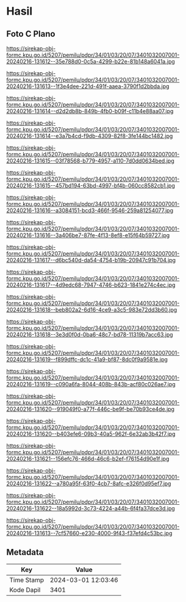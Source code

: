 # Hasil

## Foto C Plano

https://sirekap-obj-formc.kpu.go.id/5207/pemilu/pdpr/34/01/03/20/07/3401032007001-20240216-131612--35e788d0-0c5a-4299-b22e-81b148a6041a.jpg

https://sirekap-obj-formc.kpu.go.id/5207/pemilu/pdpr/34/01/03/20/07/3401032007001-20240216-131613--1f3e4dee-221d-491f-aaea-3790f1d2bbda.jpg

https://sirekap-obj-formc.kpu.go.id/5207/pemilu/pdpr/34/01/03/20/07/3401032007001-20240216-131614--d2d2db8b-849b-4fb0-b09f-c11b4e88aa07.jpg

https://sirekap-obj-formc.kpu.go.id/5207/pemilu/pdpr/34/01/03/20/07/3401032007001-20240216-131614--e3a7b4cd-f9db-4309-82f8-3fe144bc1482.jpg

https://sirekap-obj-formc.kpu.go.id/5207/pemilu/pdpr/34/01/03/20/07/3401032007001-20240216-131615--03f78568-b779-4957-a110-7d0dd0634bed.jpg

https://sirekap-obj-formc.kpu.go.id/5207/pemilu/pdpr/34/01/03/20/07/3401032007001-20240216-131615--457bd194-63bd-4997-bf4b-060cc8582cb1.jpg

https://sirekap-obj-formc.kpu.go.id/5207/pemilu/pdpr/34/01/03/20/07/3401032007001-20240216-131616--a3084151-bcd3-466f-9546-259a81254077.jpg

https://sirekap-obj-formc.kpu.go.id/5207/pemilu/pdpr/34/01/03/20/07/3401032007001-20240216-131616--3a406be7-87fe-4f13-8ef8-e15f64b59727.jpg

https://sirekap-obj-formc.kpu.go.id/5207/pemilu/pdpr/34/01/03/20/07/3401032007001-20240216-131617--d6bc540d-da54-4754-b19b-20947c91b704.jpg

https://sirekap-obj-formc.kpu.go.id/5207/pemilu/pdpr/34/01/03/20/07/3401032007001-20240216-131617--4d9edc68-7947-4746-b623-1841e274c4ec.jpg

https://sirekap-obj-formc.kpu.go.id/5207/pemilu/pdpr/34/01/03/20/07/3401032007001-20240216-131618--beb802a2-6d16-4ce9-a3c5-983e72dd3b60.jpg

https://sirekap-obj-formc.kpu.go.id/5207/pemilu/pdpr/34/01/03/20/07/3401032007001-20240216-131618--3e3d0f0d-0ba6-48c7-bd78-11319b7acc63.jpg

https://sirekap-obj-formc.kpu.go.id/5207/pemilu/pdpr/34/01/03/20/07/3401032007001-20240216-131619--f899dffc-dc1c-41a9-bf87-8dc0f9a9581e.jpg

https://sirekap-obj-formc.kpu.go.id/5207/pemilu/pdpr/34/01/03/20/07/3401032007001-20240216-131619--c090a6fa-8044-408b-843b-acf80c026ae7.jpg

https://sirekap-obj-formc.kpu.go.id/5207/pemilu/pdpr/34/01/03/20/07/3401032007001-20240216-131620--919049f0-a77f-446c-be9f-be70b93ce4de.jpg

https://sirekap-obj-formc.kpu.go.id/5207/pemilu/pdpr/34/01/03/20/07/3401032007001-20240216-131620--b403efe6-09b3-40a5-962f-6e32ab3b42f7.jpg

https://sirekap-obj-formc.kpu.go.id/5207/pemilu/pdpr/34/01/03/20/07/3401032007001-20240216-131621--156efc76-466d-46c6-b2ef-f76154d90e1f.jpg

https://sirekap-obj-formc.kpu.go.id/5207/pemilu/pdpr/34/01/03/20/07/3401032007001-20240216-131622--a780a95f-63f0-4cb7-8afc-e326f0d95ef7.jpg

https://sirekap-obj-formc.kpu.go.id/5207/pemilu/pdpr/34/01/03/20/07/3401032007001-20240216-131622--18a5992d-3c73-4224-a44b-6f4fa37dce3d.jpg

https://sirekap-obj-formc.kpu.go.id/5207/pemilu/pdpr/34/01/03/20/07/3401032007001-20240216-131613--7cf57660-e230-4000-9f43-f37efd4c53bc.jpg


## Metadata

| Key        | Value               |
| ---------- | ------------------- |
| Time Stamp | 2024-03-01 12:03:46 |
| Kode Dapil | 3401                |



